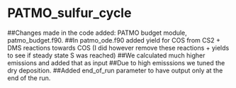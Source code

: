 # PATMO_sulfur_cycle
##Changes made in the code added: PATMO budget module, patmo_budget.f90.
##In patmo_ode.f90 added yield for COS from CS2 + DMS reactions towards COS (I did however remove these reactions + yields to see if steady state S was reached)
##We calculated much higher emissions and added that as input 
##Due to high emisssions we tuned the dry deposition. 
##Added end_of_run parameter to have output only at the end of the run. 

